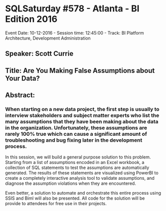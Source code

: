 # SQLSaturday #578 - Atlanta - BI Edition 2016
Event Date: 10-12-2016 - Session time: 12:45:00 - Track: BI Platform Architecture, Development  Administration
## Speaker: Scott Currie
## Title: Are You Making False Assumptions about Your Data?
## Abstract:
### When starting on a new data project, the first step is usually to interview stakeholders and subject matter experts who list the many assumptions that they have been making about the data in the organization. Unfortunately, these assumptions are rarely 100% true which can cause a significant amount of troubleshooting and bug fixing later in the development process.

In this session, we will build a general purpose solution to this problem. Starting from a list of assumptions encoded in an Excel workbook, a collection of SQL statements to test the assumptions are automatically generated. The results of these statements are visualized using PowerBI to create a completely interactive analysis tool to validate assumptions, and diagnose the assumption violations when they are encountered. 

Even better, a solution to automate and orchestrate this entire process using SSIS and Biml will also be presented. All code for the solution will be provide to attendees for free use in their projects.
